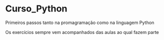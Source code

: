# Curso_Python

Primeiros passos tanto na promagramação como na linguagem Python

Os exercícios sempre vem acompanhados das aulas ao qual fazem parte
